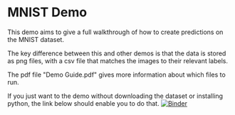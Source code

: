 # MNIST Demo
This demo aims to give a full walkthrough of how to create predictions on the MNIST dataset.

The key difference between this and other demos is that the data is stored as png files, with a csv file that matches the images to their relevant labels.

The pdf file "Demo Guide.pdf" gives more information about which files to run.

If you just want to the demo without downloading the dataset or installing python, the link below should enable you to do that.
[![Binder](https://mybinder.org/badge_logo.svg)](https://mybinder.org/v2/gh/pdrharris/mnist_demo/main?labpath=notebooks%2Fmnist_demo.ipynb)
